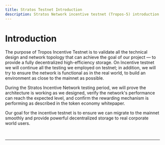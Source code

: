 ```yaml
---
title: Stratos Testnet Introduction
description: Stratos Network incentive testnet (Tropos-5) introduction.
---
```


# Introduction

The purpose of Tropos Incentive Testnet is to validate all the technical design and network topology that can achieve the goal of our project — to provide a fully decentralized high-efficiency storage. On Incentive testnet we will continue all the testing we employed on testnet; in addition, we will try to ensure the network is functional as in the real world, to build an environment as close to the mainnet as possible.

During the Stratos Incentive Network testing period, we will prove the architecture is working as we designed, verify the network's performance can reach the expected level, and confirm the rewarding mechanism is performing as described in the token economy whitepaper.

Our goal for the incentive testnet is to ensure we can migrate to the mainnet smoothly and provide powerful decentralized storage to real corporate world users.

<br>

---

<br>